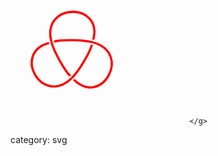 
<svg xmlns="http://www.w3.org/2000/svg" xmlns:xlink="http://www.w3.org/1999/xlink" width="147.76074pt" height="128.23235pt" viewBox="-73.88037 -64.76646 147.76074 128.23235 "> 
<g transform="translate(0, 63.46588 ) scale(1,-1) translate(0,64.76646 )"> 
                        <g> 
 <g stroke="rgb(0.0%,0.0%,0.0%)"> 
 <g fill="rgb(0.0%,0.0%,0.0%)"> 
 <g stroke-width="0.4pt"> 
 <g> 
 </g> 
 <g> 
 <g> 
 <g> 
 <g stroke="rgb(100.0%,0.0%,0.0%)"> 
 <g fill="rgb(100.0%,0.0%,0.0%)"> 
 <g stroke-width="2.0pt"> 
 <g> 
 <g> 
 <g transform="matrix(1.0,0.0,0.0,1.0,0.0,-28.45274)"> 
 <g fill="rgb(100.0%,0.0%,0.0%)"> 
 <text style="stroke:none" transform="scale(1,-1) translate(0.0,0)" text-anchor="middle"  font-size="10"> 
</text> 
</g> 
 </g> 
 </g> 
 </g> 
 </g> 
 </g> 
 </g> 
 </g> 
 </g> 
 <g> 
 <g> 
 <g stroke="rgb(100.0%,0.0%,0.0%)"> 
 <g fill="rgb(100.0%,0.0%,0.0%)"> 
 <g stroke-width="2.0pt"> 
 <g> 
 <g> 
 <g transform="matrix(-0.5,0.86603,-0.86603,-0.5,24.64085,14.22636)"> 
 <g fill="rgb(100.0%,0.0%,0.0%)"> 
 <text style="stroke:none" transform="scale(1,-1) translate(0.0,0)" text-anchor="middle"  font-size="10"> 
</text> 
</g> 
 </g> 
 </g> 
 </g> 
 </g> 
 </g> 
 </g> 
 </g> 
 </g> 
 <g> 
 <g> 
 <g stroke="rgb(100.0%,0.0%,0.0%)"> 
 <g fill="rgb(100.0%,0.0%,0.0%)"> 
 <g stroke-width="2.0pt"> 
 <g> 
 <g> 
 <g transform="matrix(-0.5,-0.86603,0.86603,-0.5,-24.64085,14.22636)"> 
 <g fill="rgb(100.0%,0.0%,0.0%)"> 
 <text style="stroke:none" transform="scale(1,-1) translate(0.0,0)" text-anchor="middle"  font-size="10"> 
</text> 
</g> 
 </g> 
 </g> 
 </g> 
 </g> 
 </g> 
 </g> 
 </g> 
 </g> 
 <g> 
 <g stroke="rgb(100.0%,0.0%,0.0%)"> 
 <g fill="rgb(100.0%,0.0%,0.0%)"> 
 <g stroke-width="2.0pt"> 
 <path d=" M  -2.2071 -26.24564 C  -8.82843 -19.62431 -21.40941 2.16649 -24.64085 14.22636  " style="fill:none"/> 
 </g> 
 </g> 
 </g> 
 </g> 
 <g> 
 <g stroke="rgb(100.0%,0.0%,0.0%)"> 
 <g fill="rgb(100.0%,0.0%,0.0%)"> 
 <g stroke-width="2.0pt"> 
 <path d=" M  0.0 -28.45274 C  -35.31372 -63.76646 -72.88037 1.30057 -27.65584 13.41844  " style="fill:none"/> 
 </g> 
 </g> 
 </g> 
 </g> 
 <g> 
 <g stroke="rgb(100.0%,0.0%,0.0%)"> 
 <g fill="rgb(100.0%,0.0%,0.0%)"> 
 <g stroke-width="2.0pt"> 
 <path d=" M  23.833 11.21141 C  21.40941 2.16649 8.82843 -19.62431 0.0 -28.45274  " style="fill:none"/> 
 </g> 
 </g> 
 </g> 
 </g> 
 <g> 
 <g stroke="rgb(100.0%,0.0%,0.0%)"> 
 <g fill="rgb(100.0%,0.0%,0.0%)"> 
 <g stroke-width="2.0pt"> 
 <path d=" M  24.64085 14.22636 C  72.88037 1.30057 35.31372 -63.76646 2.20717 -30.65985  " style="fill:none"/> 
 </g> 
 </g> 
 </g> 
 </g> 
 <g> 
 <g stroke="rgb(100.0%,0.0%,0.0%)"> 
 <g fill="rgb(100.0%,0.0%,0.0%)"> 
 <g stroke-width="2.0pt"> 
 <path d=" M  -21.6259 15.03423 C  -12.58098 17.45781 12.58098 17.45781 24.64085 14.22636  " style="fill:none"/> 
 </g> 
 </g> 
 </g> 
 </g> 
 <g> 
 <g stroke="rgb(100.0%,0.0%,0.0%)"> 
 <g fill="rgb(100.0%,0.0%,0.0%)"> 
 <g stroke-width="2.0pt"> 
 <path d=" M  -24.64085 14.22636 C  -37.56665 62.46588 37.56665 62.46588 25.44868 17.24138  " style="fill:none"/> 
 </g> 
 </g> 
 </g> 
 </g> 
 </g> 
 <g> 
 </g> 
 </g> 
 </g> 
 </g> 
 </g> 
 
                                            </g> 
</svg> 


category: svg
